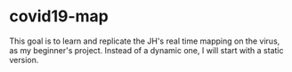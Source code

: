 # covid19-map
This goal is to learn and replicate the JH's real time mapping on the virus, as my beginner's project. Instead of a dynamic one, I will start with a static version. 
